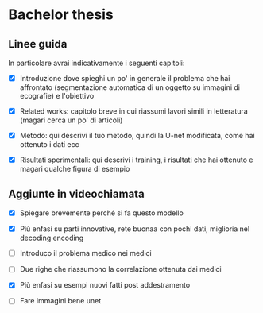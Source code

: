 # Bachelor thesis


## Linee guida
In particolare avrai indicativamente i seguenti capitoli:
- [x] Introduzione dove spieghi un po' in generale il problema che hai affrontato (segmentazione automatica di un oggetto su immagini di ecografie) e l'obiettivo
- [x] Related works: capitolo breve in cui riassumi lavori simili in letteratura (magari cerca un po' di articoli)
- [x] Metodo: qui descrivi il tuo metodo, quindi la U-net modificata, come hai ottenuto i dati ecc
- [x] Risultati sperimentali: qui descrivi i training, i risultati che hai ottenuto e magari qualche figura di esempio



## Aggiunte in videochiamata
- [x] Spiegare brevemente perché si fa questo modello 
- [x] Più enfasi su parti innovative, rete buonaa con pochi dati, miglioria nel decoding encoding 
- [ ] Introduco il problema medico nei medici 
- [ ] Due righe che riassumono la correlazione ottenuta dai medici 
- [x] Più enfasi su esempi nuovi fatti post addestramento 
- [ ] Fare immagini bene unet


